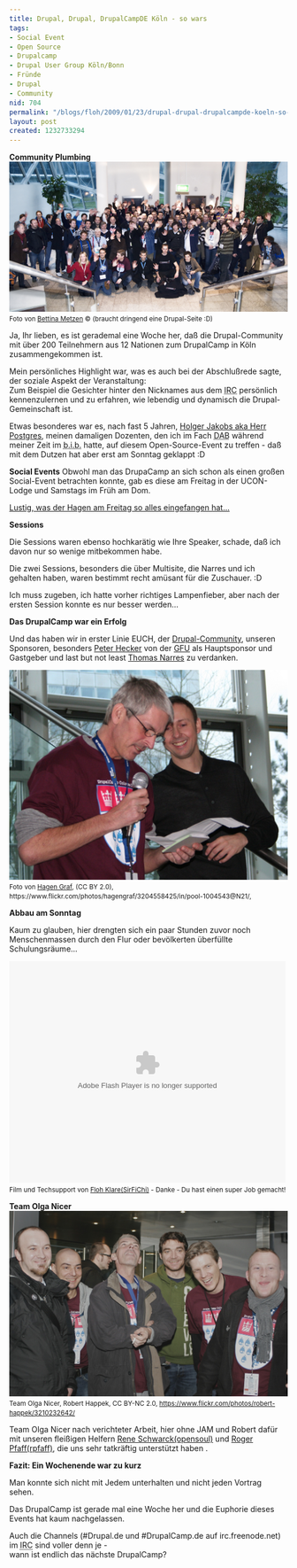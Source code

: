 ```yaml
---
title: Drupal, Drupal, DrupalCampDE Köln - so wars
tags:
- Social Event
- Open Source
- Drupalcamp
- Drupal User Group Köln/Bonn
- Fründe
- Drupal
- Community
nid: 704
permalink: "/blogs/floh/2009/01/23/drupal-drupal-drupalcampde-koeln-so-wars.html"
layout: post
created: 1232733294
---
```

<strong>Community Plumbing</strong>
<img src="/assets/imgs/DrupalCampCologne/Betty/DrupalCampDE-Abschlussfoto-196-3-high-resolution.jpg"  alt="DrupalCampDE Cologne 2009 Abschlussfoto"  />
<small>Foto von <a href="http://www.bettinametzen.com">Bettina Metzen</a> &copy; (braucht dringend eine Drupal-Seite :D)</small>
<p>Ja, Ihr lieben, es ist gerademal eine Woche her, daß die Drupal-Community mit über 200 Teilnehmern aus 12 Nationen zum DrupalCamp in Köln zusammengekommen ist.</p>
<!--break-->
<p>
Mein persönliches Highlight war, was es auch bei der Abschlußrede sagte, der soziale Aspekt der Veranstaltung:<br />
Zum Beispiel die Gesichter hinter den Nicknames aus dem <acronym title="Internet Relay Chat">IRC</acronym> persönlich kennenzulernen und zu erfahren, wie lebendig und dynamisch die Drupal-Gemeinschaft ist.
</p>
<p>
Etwas besonderes war es, nach fast 5 Jahren, <a href="http://jakobs.com/">Holger Jakobs aka Herr Postgres</a>, meinen damaligen Dozenten, den ich im Fach <acronym title="DAtenBanken">DAB</acronym> während meiner Zeit im <acronym title="Bildungszentrum für informationsverarbeitende Berufe">b.i.b.</acronym> hatte, auf diesem Open-Source-Event zu treffen - daß mit dem Dutzen hat aber erst am Sonntag geklappt :D
</p>


<strong>Social Events</strong>
Obwohl man das DrupaCamp an sich schon als einen großen Social-Event betrachten konnte, gab es diese am Freitag in der UCON-Lodge und Samstags im Früh am Dom.
<p><a href="http://www.flickr.com/photos/hagengraf/3202518659/">Lustig, was der Hagen am Freitag so alles eingefangen hat...</a></p>


<strong>Sessions</strong>
<p>
Die Sessions waren ebenso hochkarätig wie Ihre Speaker, schade, daß ich davon nur so wenige mitbekommen habe.
</p>
<p>
Die zwei Sessions, besonders die über Multisite, die Narres und ich gehalten haben, waren bestimmt recht amüsant für die Zuschauer. :D </p>
<p>Ich muss zugeben, ich hatte vorher richtiges Lampenfieber, aber nach der ersten Session konnte es nur besser werden...</p>


<strong>Das DrupalCamp war ein Erfolg</strong>
<p>
Und das haben wir in erster Linie EUCH, der <a href="http://www.drupalcenter.de">Drupal-Community</a>,  unseren Sponsoren, besonders <a href="http://www.martinsfeld.de/">Peter Hecker</a> von der <a href="http://www.gfu.net">GFU</a> als Hauptsponsor und Gastgeber und last but not least <a href="http://narres.com">Thomas Narres</a> zu verdanken.
</p>
<img src="/assets/imgs/DrupalCampCologne/Hagen_Graf/narres-und-peter-hecker.jpg" alt="Narres und Peter Hecker" />
<small>Foto von <a href="http://cocoate.com/">Hagen Graf</a>, (CC BY 2.0), https://www.flickr.com/photos/hagengraf/3204558425/in/pool-1004543@N21/,</small>


<strong>Abbau am Sonntag</strong>
<p>Kaum zu glauben, hier drengten sich ein paar Stunden zuvor noch Menschenmassen durch den Flur oder bevölkerten überfüllte Schulungsräume...</p>
<embed src="http://blip.tv/play/AeiBBgA" type="application/x-shockwave-flash" width="500" height="400" allowscriptaccess="always" allowfullscreen="true"></embed><small>Film und Techsupport von <a href="http://florian-klare.de">Floh Klare(SirFiChi)</a> - Danke - Du hast einen super Job gemacht!</small>


<strong>Team Olga Nicer</strong>
<img src="/assets/imgs/DrupalCampCologne/Robert_Happek/team-olga-nicer.jpg" alt="Team Olga Nicer" />
<small>Team Olga Nicer, Robert Happek, CC BY-NC 2.0, https://www.flickr.com/photos/robert-happek/3210232642/</small>

<p>Team Olga Nicer nach verichteter Arbeit, hier ohne JAM und Robert dafür mit unseren fleißigen Helfern <a href="http://www.opensoul.de">Rene Schwarck(opensoul)</a> und <a href="http://rogerpfaff.de/">Roger Pfaff(rpfaff)</a>, die uns sehr tatkräftig unterstützt haben .</p>


<strong>Fazit: Ein Wochenende war zu kurz</strong>
<p>
Man konnte sich nicht mit Jedem unterhalten und nicht jeden Vortrag sehen.
</p>
<p>
Das DrupalCamp ist gerade mal eine Woche her und die Euphorie dieses Events hat kaum nachgelassen.</p>
<p>
Auch die Channels (#Drupal.de und #DrupalCamp.de auf irc.freenode.net) im <acronym title="Internet Relay Chat">IRC</acronym> sind voller denn je -<br />
wann ist endlich das nächste DrupalCamp?
</p>
